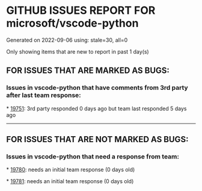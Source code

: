 
# GITHUB ISSUES REPORT FOR microsoft/vscode-python


Generated on 2022-09-06 using: stale=30, all=0


Only showing items that are new to report in past 1 day(s)


## FOR ISSUES THAT ARE MARKED AS BUGS:


### Issues in vscode-python that have comments from 3rd party after last team response:


\* [19751](https://github.com/microsoft/vscode-python/issues/19751 "I have downloaded python but VS Code is unable to locate my python through interpreter path"): 3rd party responded 0 days ago but team last responded 5 days ago

---

## FOR ISSUES THAT ARE NOT MARKED AS BUGS:


### Issues in vscode-python that need a response from team:


\* [19780](https://github.com/microsoft/vscode-python/issues/19780 "Disabling justMyCode does not work connected to remote container + virtual environment"): needs an initial team response (0 days old)

\* [19781](https://github.com/microsoft/vscode-python/issues/19781 "The debug interaction logic is faulty"): needs an initial team response (0 days old)
